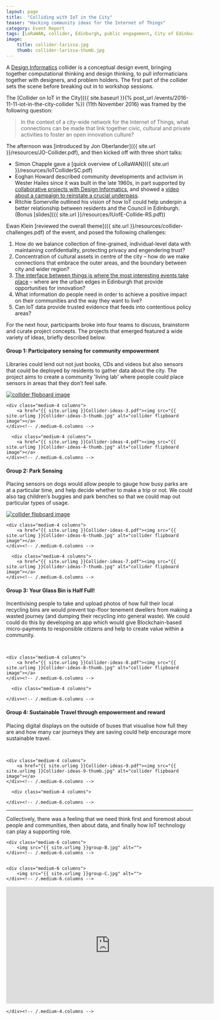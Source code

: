 ```yaml
---
layout: page
title:  "Colliding with IoT in the City"
teaser: "Hacking community ideas for the Internet of Things"
category: Event Report
tags: [LoRaWAN, collider, Edinburgh, public engagement, City of Edinburgh Council, libraries, Edinburgh Living Lab, urban greenspace, waste and recycling, active travel, sustainability]
image:
    title: collider-larissa.jpg
    thumb: collider-larissa-thumb.jpg
---
```


A [Design Informatics](http://www.designinformatics.org) collider is a conceptual design event, bringing together computational thinking and design thinking, to pull informaticians together with designers, and problem holders. The first part of the collider sets the scene before breaking out in to workshop sessions. 

The [Collider on IoT in the City]({{ site.baseurl }}{% post_url /events/2016-11-11-iot-in-the-city-collider %}) (11th November 2016) was framed by the following question:

> In the context of a city-wide network for the Internet of Things, what connections can be made that link together civic, cultural and private activities to foster an open innovation culture?

The afternoon was [introduced by Jon Oberlander]({{ site.url }}/resources/JO-Collider.pdf), and then kicked off with three short talks:

* Simon Chapple gave a [quick overview of LoRaWAN]({{ site.url }}/resources/IoTColliderSC.pdf)
* Eoghan Howard described community developments and activism in Wester Hailes since it was built in the late 1960s, in part supported by [collaborative projects with Design Informatics](http://www.communityhacking.org), and showed a [video about a campaign to reinstate a crucial underpass](#wh-video).
* Ritchie Somerville outlined his vision of how IoT could help underpin a better relationship between residents and the Council in Edinburgh. (Bonus [slides]({{ site.url }}/resources/IUofE-Collide-RS.pdf))

Ewan Klein [reviewed the overall theme]({{ site.url }}/resources/collider-challenges.pdf) of the event, and posed the following challenges:


<div class="panel">
 <ol>
  <li>How do we balance collection of fine-grained, individual-level data with maintaining confidentiality, protecting privacy and engendering trust?</li>
  <li>Concentration of cultural assets in centre of the city – how do we make connections that embrace the outer areas, and the boundary between city and wider region?</li>
  <li><a href="https://permacultureprinciples.com/principles/_11/">The interface between things is where the most interesting events take place</a> – where are the urban edges in Edinburgh that provide opportunities for innovation?</li>
  <li>What information do people need in order to achieve a positive impact on their communities and the way they want to live?</li>
  <li>Can IoT data provide trusted evidence that feeds into contentious policy areas?</li>
 </ol>
 </div>

For the next hour, participants broke into four teams to discuss, brainstorm and curate project concepts. The projects that emerged featured a wide variety of ideas, briefly described below.

<h4>Group 1: Participatory sensing for community empowerment</h4>

Libraries could lend out not just books, CDs and videos but also sensors that could be deployed by residents to gather data about the city. The project aims to create a community 'living lab' where people could place sensors in areas that they don’t feel safe.
<div class="row b50">
    <div class="medium-4 columns">
        <a href="{{ site.urlimg }}Collider-ideas-2.pdf"><img src="{{ site.urlimg }}Collider-ideas-2-thumb.jpg" alt="collider flipboard image"></a>     
    </div><!-- /.medium-6.columns -->

    <div class="medium-4 columns">
        <a href="{{ site.urlimg }}Collider-ideas-3.pdf"><img src="{{ site.urlimg }}Collider-ideas-3-thumb.jpg" alt="collider flipboard image"></a>
    </div><!-- /.medium-6.columns -->

      <div class="medium-4 columns">
        <a href="{{ site.urlimg }}Collider-ideas-4.pdf"><img src="{{ site.urlimg }}Collider-ideas-4-thumb.jpg" alt="collider flipboard image"></a>
    </div><!-- /.medium-6.columns -->
 </div>

<h4>Group 2: Park Sensing</h4>

Placing sensors on dogs would allow people to gauge how busy parks are at a particular time, and help decide whether to make a trip or not. We could also tag children’s buggies and park benches so that we could map out particular types of usage. 
<div class="row b50">
    <div class="medium-4 columns">
        <a href="{{ site.urlimg }}Collider-ideas-5.pdf"><img src="{{ site.urlimg }}Collider-ideas-5-thumb.jpg" alt="collider flipboard image"></a>     
    </div><!-- /.medium-6.columns -->

    <div class="medium-4 columns">
        <a href="{{ site.urlimg }}Collider-ideas-6.pdf"><img src="{{ site.urlimg }}Collider-ideas-6-thumb.jpg" alt="collider flipboard image"></a>
    </div><!-- /.medium-6.columns -->

      <div class="medium-4 columns">
        <a href="{{ site.urlimg }}Collider-ideas-7.pdf"><img src="{{ site.urlimg }}Collider-ideas-7-thumb.jpg" alt="collider flipboard image"></a>
    </div><!-- /.medium-6.columns -->
 </div>


<h4>Group 3: Your Glass Bin is Half Full!</h4>

Incentivising people to take and upload photos of how full their local recycling bins are would prevent top-floor tenement dwellers from making a wasted journey (and dumping their recycling into general waste). We could could do this by developing an app which would give Blockchain-based micro-payments to responsible citizens and help to create value within a community.

<div class="row b50">
    <div class="medium-4 columns">
            &nbsp;
    </div><!-- /.medium-6.columns -->

    <div class="medium-4 columns">
        <a href="{{ site.urlimg }}Collider-ideas-8.pdf"><img src="{{ site.urlimg }}Collider-ideas-8-thumb.jpg" alt="collider flipboard image"></a>
    </div><!-- /.medium-6.columns -->

      <div class="medium-4 columns">
        
    </div><!-- /.medium-6.columns -->
 </div>


<h4>Group 4: Sustainable Travel through empowerment and reward</h4>

Placing digital displays on the outside of buses that visualise how full they are and how many car journeys they are saving could help encourage more sustainable travel.
<div class="row b50">
    <div class="medium-4 columns">
            &nbsp;
    </div><!-- /.medium-6.columns -->

    <div class="medium-4 columns">
        <a href="{{ site.urlimg }}Collider-ideas-9.pdf"><img src="{{ site.urlimg }}Collider-ideas-9-thumb.jpg" alt="collider flipboard image"></a>
    </div><!-- /.medium-6.columns -->

      <div class="medium-4 columns">
        
    </div><!-- /.medium-6.columns -->
 </div>
<hr/>

<div class="t40">
Collectively, there was a feeling that we need think first and foremost about people and communities, then about data, and finally how IoT technology can play a supporting role.
</div>

<div class="row t30">
    <div class="medium-6 columns">
        <img src="{{ site.urlimg }}group-A.jpg" alt="">       
    </div><!-- /.medium-6.columns -->

    <div class="medium-6 columns">
        <img src="{{ site.urlimg }}group-B.jpg" alt="">
    </div><!-- /.medium-6.columns -->
 </div>
 <div class="row t30">
    <div class="medium-6 columns">
        <img src="{{ site.urlimg }}group-D.jpg" alt="">       
    </div><!-- /.medium-6.columns -->

    <div class="medium-6 columns">
        <img src="{{ site.urlimg }}group-C.jpg" alt="">
    </div><!-- /.medium-6.columns -->
  
 </div>
<!-- 
<div class="flex-video">
<div class="storify"><iframe src="//storify.com/UoE_IoT/iot-collider-on-twitter/embed?header=false&border=false&template=slideshow" width="100%" height="750" frameborder="no" allowtransparency="true"></iframe><script src="//storify.com/UoE_IoT/iot-collider-on-twitter.js?header=false&border=false&template=slideshow"></script><noscript>[<a href="//storify.com/UoE_IoT/iot-collider-on-twitter" target="_blank">View the story "IoT Collider on Twitter" on Storify</a>]</noscript></div>
</div> -->


<div class="flex-video">
<a name="wh-video"></a>
  <iframe width="560" height="315" src="https://www.youtube.com/embed/wqLOQp88VzU" frameborder="0" allowfullscreen></iframe>
</div>

<div class="medium-4 columns medium-pull-8">
		
	</div><!-- /.medium-4.columns -->

